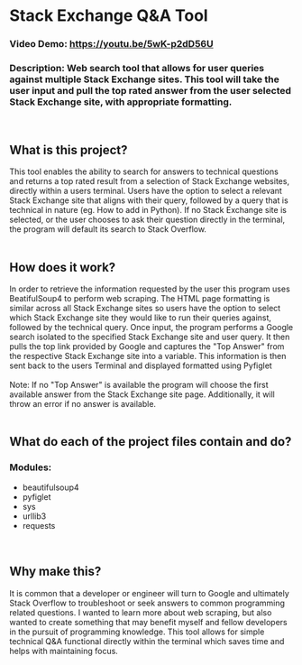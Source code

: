 # Stack Exchange Q&A Tool

### Video Demo:  https://youtu.be/5wK-p2dD56U
### Description: Web search tool that allows for user queries against multiple Stack Exchange sites. This tool will take the user input and pull the top rated answer from the user selected Stack Exchange site, with appropriate formatting.
<br />

## What is this project?
This tool enables the ability to search for answers to technical questions and returns a top rated result from a selection of Stack Exchange websites, directly within a users terminal. Users have the option to select a relevant Stack Exchange site that aligns with their query, followed by a query that is technical in nature (eg. How to add in Python). If no Stack Exchange site is selected, or the user chooses to ask their question directly in the terminal, the program will default its search to Stack Overflow.
<br />
<br />

## How does it work?
In order to retrieve the information requested by the user this program uses BeatifulSoup4 to perform web scraping. The HTML page formatting is similar across all Stack Exchange sites so users have the option to select which Stack Exchange site they would like to run their queries against, followed by the technical query. Once input, the program performs a Google search isolated to the specified Stack Exchange site and user query. It then pulls the top link provided by Google and captures the "Top Answer" from the respective Stack Exchange site into a variable. This information is then sent back to the users Terminal and displayed formatted using Pyfiglet
<br />
<br />
Note: If no "Top Answer" is available the program will choose the first available answer from the Stack Exchange site page. Additionally, it will throw an error if no answer is available.
<br />
<br />

## What do each of the project files contain and do?
### Modules:
- beautifulsoup4
- pyfiglet
- sys
- urllib3
- requests

<br />

## Why make this?
It is common that a developer or engineer will turn to Google and ultimately Stack Overflow to troubleshoot or seek answers to common programming related questions. I wanted to learn more about web scraping, but also wanted to create something that may benefit myself and fellow developers in the pursuit of programming knowledge. This tool allows for simple technical Q&A functional directly within the terminal which saves time and helps with maintaining focus.